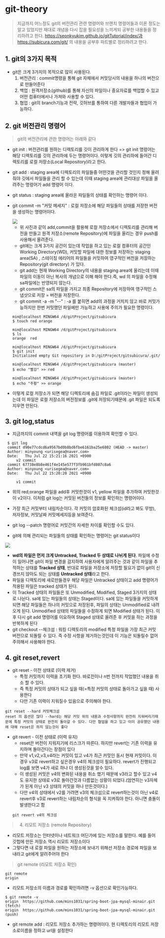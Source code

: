 # git-theory
> 지금까지 어느정도 git의 버전관리 관련 명령어와 브랜치 명령어들과 이론 정도는 알고 있었지만 재대로 개념을 다시 잡을 필요성을 느끼게되 공부한 내용들을 정리하려고 한다. https://seonkyukim.github.io/gitTutorial/index/과  https://subicura.com/git/ 의 내용을 공부후 파트별로 정리하려고 한다.

## 1. git의 3가지 목적
  * git은 크게 3가지의 목적으로 많이 사용된다.
    1) 버전관리 : commit명령을 통해 git 자체에서 커밋당시의 내용을 하나의 버전으로 만들어준다
    2) 백업 : 원격저장소(github)를 통해 자신의 파일이나 중요자료를 백업할 수 있고 어떤 컴퓨터에서나 가져와 사용할 수 있다.
    3) 협업 : git의 branch기능과 전략, 깃허브를 통하여 다른 개발자들과 협업이 가능하다.
  
## 2. git 버전관리 명령어
  > git의 버전관리에 관한 명령어는 아래와 같다

  * git init : 버전관리를 원하는 디렉토리를 깃이 관리하게 한다 => git init 명령어는 해당 디렉토리를 깃의 관리하에 두는 명령어이다. 이렇게 깃의 관리하에 들어간 디렉토리를 로컬 저장소(Local Repository)라고 한다.    
  * git add : staging area에 디렉토리의 파일들중 어떤것을 관리할 것인지 정해 올려줘야 깃에서 파일들을 관리 할 수 있는데 이때 staging area에 관리대상 파일을 올려주는 명령어가 add 명령어 이다.
  * git status : staging area에 올라온 파일들의 상태를 확인하는 명령어 이다.
  * git commit -m "커밋 메세지" : 로컬 저장소에 해당 파일들의 상태를 저장한 버전을 생성하는 명령어이다. 
    
    <img src="https://media.vlpt.us/images/everydamnday/post/e4a54a34-47f6-443b-b46a-46a19d46db98/%E1%84%89%E1%85%B3%E1%84%8F%E1%85%B3%E1%84%85%E1%85%B5%E1%86%AB%E1%84%89%E1%85%A3%E1%86%BA%202021-05-16%20%E1%84%8B%E1%85%A9%E1%84%8C%E1%85%A5%E1%86%AB%203.13.01.png"/>
    
    * 위 사진과 같이 add,commit을 활용해 로컬 저장소에서 디렉토리를 관리해 버전을 만들고 원격 저장소(remote Repository)에 파일을 올리는 경우 push를 사용해서 올려준다. 
    * git에는 크게 3가지 공간이 있는데 작업을 하고 있는 로컬 컴퓨터의 공간인 Working Directory(WD), 커밋할 파일에 대한 정보를 저장하는 staging area(SA) , 스테이징 에리어의 파일들을 커밋하여 영구적인 버전을 저장하는 Repository(git directory) 가 있다.
    * git add는 현재 Working Directory의 내용을 staging area에 올리는데 이때 파일의 이동이 아닌 복사의 개념으로 이해 해야 한다.즉, wd 의 파일을 수정해 sa파일에는 반영되지 않는다.
    * git commit은 sa의 파일을 가지고 최종 Repository에 저장하여 영구적인 스냅샷으로 저장 = 버전을 저장한다.
    * git commit -a -m "--" : -a 를 붙히면 add의 과정을 거치치 않고 바로 커밋가능하지만 한번 커밋했던 파일에만 가능하고 사용에 주의가 필요한 명령이다.
   
    ```
    min@localhost MINGW64 /d/gitProject/gitsubicura
    $ touch red orange

    min@localhost MINGW64 /d/gitProject/gitsubicura
    $ ls
    orange  red

    min@localhost MINGW64 /d/gitProject/gitsubicura
    $ git init
    Initialized empty Git repository in D:/gitProject/gitsubicura/.git/

    min@localhost MINGW64 /d/gitProject/gitsubicura (master)
    $ echo "빨강" >> red

    min@localhost MINGW64 /d/gitProject/gitsubicura (master)
    $ echo "주황" >> orange
    ```
    
   * 이렇게 로컬 저장소가 되면 해당 디렉토리에 숨김 파일로 .git이라는 파일이 생성되는데 이 파일은 로컬 저장소의 버전정보를 .git에 저장되기때문에 .git 파일은 되도록 지우면 안된다.
  
 ## 3. git log,status

   * 지금까지의 commit 내역을 git log 명령어를 이용하여 확인할 수 있다. 
   ```
    $ git log
    commit d90e77cdcd6a9567bd0b8bd6fbe6161ba25e6802 (HEAD -> master)
    Author: minyoung <urisegea@naver.com>
    Date:   Thu Jul 22 15:21:16 2021 +0900
        v2 commit
    commit 67738e8b8e461f4e145e577f3fb961bfd807c8a6
    Author: minyoung <urisegea@naver.com>
    Date:   Thu Jul 22 15:20:20 2021 +0900

        v1 commit
   ```
   
   * 위의 red,orange 파일을 add후 커밋한것이 v1, yellow 파일을 추가하여 커밋한것이 v2이다. 이처럼 git log는 커밋된 버전들의 정보를 확인하는 명령어이다.
   * 가장 최근 커밋부터 내림차순이다. 각 커밋의 암호화된 체크섬(id라고 봐도 무방), 저자정보, 커밋날짜 커밋메세지등을 보여준다.
   * git log --patch 명령어로 커밋간의 자세한 차이를 확인할 수도 있다.
   
   * git에 의해 관리되는 파일들의 상태를 확인하는 명령어는 git status이다
 
   <img src="https://seonkyukim.github.io/assets/images/2019-02-24-git-status/04.png"/>
   
   * **wd의 파일은 먼저 크게 Untracked, Tracked 두 상태로 나뉘게 된다**. 파일에 수정이 일어나면 git이 파일 변경을 감지하여 사용자에게 알려주는 것과 같이 파일을 추적하는 상태를 **Tracked 상태**, 반대로 파일을 저장소에 저장할 필요가 없이 git이 신경쓰지 않아도 되는 상태를 **Untracked 상태**라고 한다.
   * 파일을 디렉토리에 새로만들경우 해당 파일은 Untracked 상태이고 add 명령어가 적용된 파일은 tracked 상태가 된다.
   * 이 Tracked 상태의 파일들은 또 Unmodified, Modified, Staged 3가지의 상태로 나뉜다. sa에 있는 파일들의 상태는 Staged이다. sa에 있는 파일들을 커밋하게 되면 해당 파일들은 하나의 커밋으로 저장된후, 파일의 상태는 Unmodified로 내려오게 된다. Unmodified 상태의 파일들을 수정하게 되면 Modified 상태가 된다. 이후 다시 git add 명령어를 이요하여 Staged 상태로 올려준 후 커밋을 하는 과정을 반복하게 된다
   * git checkout --체크섬 : 워킹 디렉토리의 modified 특정 파일을 가장 최근 커밋 버전으로 되돌릴 수 있다. 즉 수정 사항을 제거하는것인데 이 기능은 되돌릴수 없어 주의해서 사용해야 한다.
  ## 4. git reset,revert 
    
   * git reset - 이전 상태로 (이력 제거) 
     * 특정 커밋까지 이력을 초기화 한다. 바로전이나 n번 전까지 작업했던 내용을 취소 할 수 있다.
     * 즉 특정 커밋의 상태가 되고 싶을 때(=특정 커밋의 상태로 돌아가고 싶을 때) 사용한다
     * 다만 기존 이력이 지워질수 있음으로 주의해야 한다.
   ```
   git reset --hard 커밋체크섬
   reset 의 옵션은 많다 --hard는 해당 커밋 위의 내용과 수정사항까지 완전히 지워버리기때문에 특정 커밋의 상태로 완전히 돌아갈 수 있다. 다만 협업을 하고 있고 이미 공유했던 내용에 대해 reset은 하지 않는것이 좋다
   ```
   * git revert - 이전 상태로 (이력 유지) 
     * reset은 버전이 지워지기에 리스크가 따른다. 하지만 revert는 기존 이력을 유지하며 돌아간다는 장점이 있다
     * 만약 v1,v2,v3,v4라는 커밋이 있고 v4가 최근 커밋인 동시 현재 커밋이다. 이경우 v3로 revert하고 싶은경우 v4의 체크섬이 필요하다. revert가 진행되고 log를 보면 v4가 새로 하나 더 생성된것을 알수 있다.
     * 이 생성된 커밋은 v4의 변화된 내용을 취소 했기 때문에 v3라고 할수 있고 v4도 유지한 상태로 v3로 돌아간것과 다름없는 상황이 되었다.(엄연히는 v3자체가 된게 아닌 v3 상태의 커밋을 하나 만든것이다.)
     * 다만 v4의 상태에서 v2를 가려면 v3의 체크섬으로 revert하는것이 아닌 v4로 revert후 v3로 revert하는 내림차순의 형식을 꼭 지켜줘야 한다. 아니면 충돌이 발생한다고 함
     ```
     git revert v4의 체크섬
     ```
 
 > 4. 리모트 저장소 (remote Repository)
   * 리모트 저장소는 인터넷이나 네트워크 어딘가에 있는 저장소를 말한다. 예를 들어 깃헙에 만든 저장소 역시 리모트 저장소이다
   * 그렇다면 내 로컬 파일을 원하는 저장소에 보내기 위해선 저장소 경로에 파일을 보내라고 git에게 알려주어야 한다
   > git remote (리모트 저장소 확인)
   ```
   git remote
   origin
   ```
   * 리모트 저장소의 이름과 경로를 확인하려면 -v 옵션으로 확인가능하다.
   ```
   $ git remote -v
   origin  https://github.com/mins1031/spring-boot-jpa-mysql-minair.git (fetch)
   origin  https://github.com/mins1031/spring-boot-jpa-mysql-minair.git (push)
   ```
   * git remote add <remoteName> <url> : 리모트 저장소 추가하는 명령어이다. 현 디렉토리의 리모트 저장소로이름을 정하고 url을 설정한다
    
